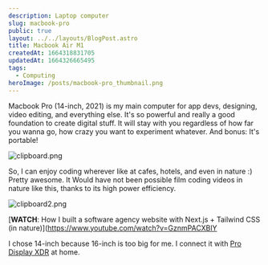 ```yaml
---
description: Laptop computer
slug: macbook-pro
public: true
layout: ../../layouts/BlogPost.astro
title: Macbook Air M1
createdAt: 1664318831705
updatedAt: 1664326665495
tags:
  - Computing
heroImage: /posts/macbook-pro_thumbnail.png
---
```



Macbook Pro (14-inch, 2021) is my main computer for app devs, designing, video editing, and everything else.
It's so powerful and really a good foundation to create digital stuff. It will stay with you regardless of how far you wanna go, how crazy you want to experiment whatever. And bonus:  It's portable!

![clipboard.png](/posts/macbook-pro_clipboard-png.png)

So, I can enjoy coding wherever like at cafes, hotels, and even in nature :) Pretty awesome. It Would have not been possible film coding videos in nature like this, thanks to its high power efficiency.

![clipboard2.png](/posts/macbook-pro_clipboard2-png.png)

  [**WATCH**: How I built a software agency website with Next.js + Tailwind CSS (in nature)](https://www.youtube.com/watch?v=GznmPACXBlY
  
  I chose 14-inch because 16-inch is too big for me. I connect it with [Pro Display XDR](https://uses.craftz.dog/posts/pro-display-xdr) at home.

